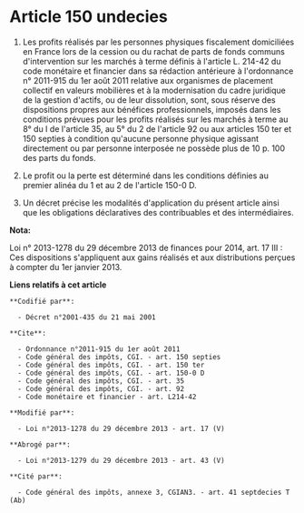 # Article 150 undecies

1. Les profits réalisés par les personnes physiques fiscalement domiciliées en France lors de la cession ou du rachat de
parts de fonds communs d'intervention sur les marchés à terme définis à l'article L. 214-42 du code monétaire et financier
dans sa rédaction antérieure à l'ordonnance n° 2011-915 du 1er août 2011 relative aux organismes de placement collectif en
valeurs mobilières et à la modernisation du cadre juridique de la gestion d'actifs, ou de leur dissolution, sont, sous
réserve des dispositions propres aux bénéfices professionnels, imposés dans les conditions prévues pour les profits réalisés
sur les marchés à terme au 8° du I de l'article 35, au 5° du 2 de l'article 92 ou aux articles 150 ter et 150 septies à
condition qu'aucune personne physique agissant directement ou par personne interposée ne possède plus de 10 p. 100 des parts
du fonds. 

2. Le profit ou la perte est déterminé dans les conditions définies au premier alinéa du 1 et au 2 de l'article 150-0 D.

3. Un décret précise les modalités d'application du présent article ainsi que les obligations déclaratives des contribuables
et des intermédiaires.

**Nota:**

Loi n° 2013-1278 du 29 décembre 2013 de finances pour 2014, art. 17 III : Ces dispositions s'appliquent aux gains réalisés et
aux distributions perçues à compter du 1er janvier 2013.

**Liens relatifs à cet article**

	**Codifié par**:

	  - Décret n°2001-435 du 21 mai 2001

	**Cite**:

	  - Ordonnance n°2011-915 du 1er août 2011
	  - Code général des impôts, CGI. - art. 150 septies
	  - Code général des impôts, CGI. - art. 150 ter
	  - Code général des impôts, CGI. - art. 150-0 D
	  - Code général des impôts, CGI. - art. 35
	  - Code général des impôts, CGI. - art. 92
	  - Code monétaire et financier - art. L214-42

	**Modifié par**:

	  - Loi n°2013-1278 du 29 décembre 2013 - art. 17 (V)

	**Abrogé par**:

	  - Loi n°2013-1279 du 29 décembre 2013 - art. 43 (V)

	**Cité par**:

	  - Code général des impôts, annexe 3, CGIAN3. - art. 41 septdecies T (Ab)

